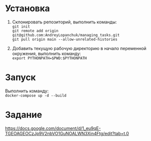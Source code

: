 # Установка

1. Склонировать репозиторий, выполнить команды:  
`git init`  
`git remote add origin git@github.com:AndreyLopanchuk/managing_tasks.git`  
`git pull origin main --allow-unrelated-histories`  

2. Добавить текущую рабочую директорию в начало переменной окружения, выполнить команду:  
`export PYTHONPATH=$PWD:$PYTHONPATH`  

# Запуск  

Выполнить команду:  
`docker-compose up -d --build`  

# Задание  

https://docs.google.com/document/d/1_eu9qE-TGEOAGEOCzJp9V2nbVO1GuNOALWN3Xin4Ftg/edit?tab=t.0  